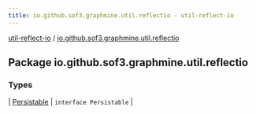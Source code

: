 ```yaml
---
title: io.github.sof3.graphmine.util.reflectio - util-reflect-io
---
```


[util-reflect-io](../index.html) / [io.github.sof3.graphmine.util.reflectio](./index.html)

## Package io.github.sof3.graphmine.util.reflectio

### Types

| [Persistable](-persistable.html) | `interface Persistable` |

